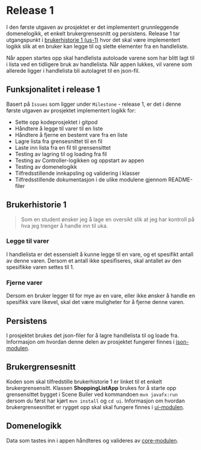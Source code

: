 # Release 1
I den første utgaven av prosjektet er det implementert grunnleggende domenelogikk, et enkelt brukergrensesnitt og persistens. Release 1 tar utgangspunkt i [brukerhistorie 1 (us-1)](docs/brukerhistorier.md) hvor det skal være implementert logikk slik at en bruker kan legge til og slette elementer fra en handleliste. 

Når appen startes opp skal handlelista autoloade varene som har blitt lagt til i lista ved en tidligere bruk av handlelista. Når appen lukkes, vil varene som allerede ligger i handlelista bli autolagret til en json-fil. 

## Funksjonalitet i release 1
Basert på `Issues` som ligger under `Milestone` - release 1, er det i denne første utgaven av prosjektet implementert logikk for:
 - Sette opp kodeprosjektet i gitpod
 - Håndtere å legge til varer til en liste
 - Håndtere å fjerne en bestemt vare fra en liste
 - Lagre lista fra grensesnittet til en fil
 - Laste inn lista fra en fil til grensensittet 
 - Testing av lagring til og loading fra fil
 - Testing av Controller-logikken og oppstart av appen
 - Testing av domenelogikk
 - Tilfredsstillende innkapsling og validering i klasser
 - Tilfredsstillende dokumentasjon i de ulike modulene gjennom README-filer

## Brukerhistorie 1
> Som en student ønsker jeg å lage en oversikt slik at jeg har kontroll på hva jeg trenger å handle inn til uka.

### Legge til varer
I handlelista er det essensielt å kunne legge til en vare, og et spesifikt antall av denne varen. Dersom et antall ikke spesifiseres, skal antallet av den spesifikke varen settes til 1. 

### Fjerne varer
Dersom en bruker legger til for mye av en vare, eller ikke ønsker å handle en spesifikk vare likevel, skal det være muligheter for å fjerne denne varen. 

## Persistens
I prosjektet brukes det json-filer for å lagre handlelista til og loade fra. Informasjon om hvordan denne delen av prosjektet fungerer finnes i [json-modulen](/appetite-server/json/src/main/java/json/README.md).

## Brukergrensesnitt 
Koden som skal tilfredstille brukerhistorie 1 er linket til et enkelt brukergrensensitt. Klassen **ShoppingListApp** brukes for å starte opp grensensittet bygget i Scene Builer ved kommandoen `mvn javafx:run` dersom du først har kjørt `mvn install` og `cd ui`. Informasjon om hvordan brukergrensesnittet er rygget opp skal skal fungere finnes i [ui-modulen](/appetite-server/ui/src/main/java/ui/README.md).

## Domenelogikk
Data som tastes inn i appen håndteres og valideres av [core-modulen](/appetite-server/core/src/main/java/core/README.md).
